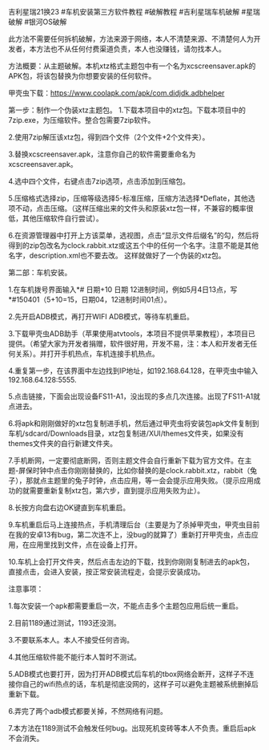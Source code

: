 吉利星瑞21换23 #车机安装第三方软件教程  #破解教程  #吉利星瑞车机破解  #星瑞破解 #银河OS破解

此方法不需要任何拆机破解，方法来源于网络，本人不清楚来源、不清楚何人为开发者，本方法也不从任何付费渠道负责，本人也没赚钱，请勿找本人。

方法概要：从主题破解。本机xtz格式主题包中有一个名为xcscreensaver.apk的APK包，将该包替换为你想要安装的任何软件。

甲壳虫下载：https://www.coolapk.com/apk/com.didjdk.adbhelper

第一步：制作一个伪装xtz主题包。
1.下载本项目中的xtz包。下载本项目中的7zip.exe，为压缩软件。整合包需要7zip软件。

2.使用7zip解压该xtz包，得到四个文件（2个文件+2个文件夹）。

3.替换xcscreensaver.apk，注意你自己的软件需要重命名为xcscreensaver.apk。

4.选中四个文件，右键点击7zip选项，点击添加到压缩包。

5.压缩格式选择zip，压缩等级选择5-标准压缩，压缩方法选择*Deflate，其他选项不动，点击压缩。（这样压缩出来的文件头和原装xtz包一样，不兼容的概率很低，其他压缩软件自行尝试）。

6.在资源管理器中打开上方该菜单，选视图，点击“显示文件后缀名”的勾，然后将得到的zip包改名为clock.rabbit.xtz或这五个中的任何一个名字。注意不能是其他名字，description.xml也不要去改。
这样就做好了一个伪装的xtz包。


第二部：车机安装。

1.在车机拨号界面输入*# 日期+10 日期 12进制时间，例如5月4日13点，写*#150401（5+10=15，日期04，12进制时间01点）。

2.先开启ADB模式，再打开WIFI ADB模式，等待车机重启。

3.下载甲壳虫ADB助手（苹果使用atvtools，本项目不提供苹果教程），本项目已提供。（希望大家为开发者捐赠，软件很好用，开发不易，注：本人和开发者无任何关系）。并打开手机热点，车机连接手机热点。

4.重复第一步，在该界面中左边找到IP地址，如192.168.64.128，在甲壳虫中输入192.168.64.128:5555.

5.点击链接，下面会出现设备FS11-A1，没出现的多点几次连接。出现了FS11-A1就点进去。

6.将apk和刚刚做好的xtz包复制进手机，然后通过甲壳虫将安装包apk文件复制到车机/sdcard/Downloads目录，xtz包复制进/XUI/themes文件夹，如果没有themes文件夹的自行新建文件夹。

7.手机断网，一定要彻底断网，否则主题文件会自行重新下载为官方文件。在主题-屏保时钟中点击你刚刚替换的，比如你替换的是clock.rabbit.xtz，rabbit（兔子），那就点主题里的兔子时钟，点击应用，等一会会提示应用失败。（提示应用成功的就需要重新复制xtz包，第六步，直到提示应用失败为止）。

8.长按方向盘右边OK键直到车机重启。

9.车机重启后马上连接热点，手机清理后台（主要是为了杀掉甲壳虫，甲壳虫目前在我的安卓13有bug，第二次连不上，没bug的就算了）重新打开甲壳虫，点击应用，在应用里找到文件，点在设备上打开。

10.车机上会打开文件夹，然后点击左边的下载，找到你刚刚复制进去的apk包，直接点击，会进入安装，按正常安装流程走，会提示安装成功。

注意事项：

1.每次安装一个apk都需要重启一次，不能点击多个主题包应用后统一重启。

2.目前1189通过测试，1193还没测。

3.不要联系本人。本人不接受任何咨询。

4.其他压缩软件能不能行本人暂时不测试。

5.ADB模式也要打开，因为打开ADB模式后车机的tbox网络会断开，这样子不连接你自己的wifi热点的话，车机是彻底没网的，这样子可以避免主题被系统删掉后重新下载。

6.弄完了两个adb模式都要关掉，不然网络有问题。

7.本方法在1189测试不会触发任何bug。出现死机变砖等本人不负责。重启后apk不会消失。
